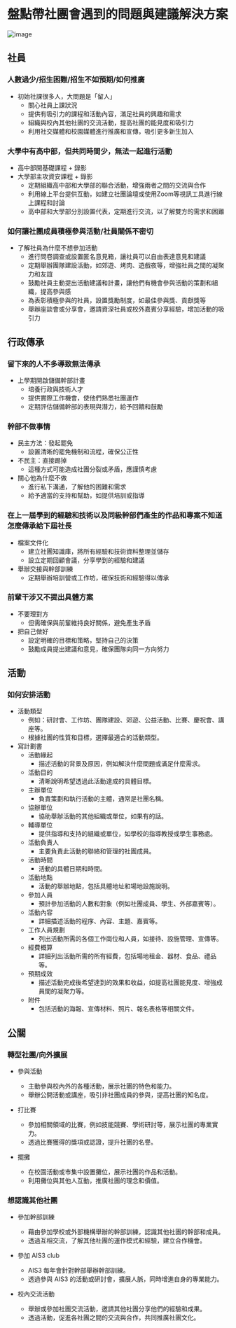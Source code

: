 # 盤點帶社團會遇到的問題與建議解決方案
![image](https://github.com/fei3363/ithelp_sec_club/assets/82772249/f397fd88-8c2b-440c-b420-7890c34f8823)


## 社員

### 人數過少/招生困難/招生不如預期/如何推廣
- 初始社課很多人，大問題是「留人」
	- 關心社員上課狀況
	- 提供有吸引力的課程和活動內容，滿足社員的興趣和需求
	- 組織與校內其他社團的交流活動，提高社團的能見度和吸引力
	- 利用社交媒體和校園媒體進行推廣和宣傳，吸引更多新生加入

### 大學中有高中部，但共同時間少，無法一起進行活動
- 高中部開基礎課程 + 錄影 
- 大學部主攻資安課程 + 錄影
    - 定期組織高中部和大學部的聯合活動，增強兩者之間的交流與合作
    - 利用線上平台提供互動，如建立社團論壇或使用Zoom等視訊工具進行線上課程和討論
    - 高中部和大學部分別設置代表，定期進行交流，以了解雙方的需求和困難

### 如何讓社團成員積極參與活動/社員關係不密切
- 了解社員為什麼不想參加活動
    - 進行問卷調查或設置匿名意見箱，讓社員可以自由表達意見和建議
    - 定期舉辦團隊建設活動，如郊遊、烤肉、遊戲夜等，增強社員之間的凝聚力和友誼
    - 鼓勵社員主動提出活動建議和計畫，讓他們有機會參與活動的策劃和組織，提高參與感
    - 為表彰積極參與的社員，設置獎勵制度，如最佳參與獎、貢獻獎等
    - 舉辦座談會或分享會，邀請資深社員或校外嘉賓分享經驗，增加活動的吸引力

## 行政傳承

### 留下來的人不多導致無法傳承
- 上學期開啟儲備幹部計畫
	- 培養行政與技術人才
	- 提供實際工作機會，使他們熟悉社團運作
	- 定期評估儲備幹部的表現與潛力，給予回饋和鼓勵

### 幹部不做事情
- 民主方法：發起罷免
	- 設置清晰的罷免機制和流程，確保公正性
- 不民主：直接踢掉
	- 這種方式可能造成社團分裂或矛盾，應謹慎考慮
- 關心他為什麼不做
	- 進行私下溝通，了解他的困難和需求
	- 給予適當的支持和幫助，如提供培訓或指導

### 在上一屆學到的經驗和技術以及同級幹部們產生的作品和專案不知道怎麼傳承給下屆社長
- 檔案文件化
	- 建立社團知識庫，將所有經驗和技術資料整理並儲存
	- 設立定期回顧會議，分享學到的經驗和建議
- 舉辦交接與幹部訓練
	- 定期舉辦培訓營或工作坊，確保技術和經驗得以傳承

### 前輩干涉又不提出具體方案

- 不要理對方
	- 但需確保與前輩維持良好關係，避免產生矛盾
- 把自己做好
	- 設定明確的目標和策略，堅持自己的決策
	- 鼓勵成員提出建議和意見，確保團隊向同一方向努力

## 活動


### 如何安排活動
- 活動類型
	- 例如：研討會、工作坊、團隊建設、郊遊、公益活動、比賽、慶祝會、講座等。
	- 根據社團的性質和目標，選擇最適合的活動類型。
- 寫計劃書
	- 活動緣起
		- 描述活動的背景及原因，例如解決什麼問題或滿足什麼需求。
	- 活動目的
		- 清晰說明希望透過此活動達成的具體目標。
	- 主辦單位
		- 負責策劃和執行活動的主體，通常是社團名稱。
	- 協辦單位
		- 協助舉辦活動的其他組織或單位，如果有的話。
	- 輔導單位
		- 提供指導和支持的組織或單位，如學校的指導教授或學生事務處。
	- 活動負責人
		- 主要負責此活動的聯絡和管理的社團成員。
	- 活動時間
		- 活動的具體日期和時間。
	- 活動地點
		- 活動的舉辦地點，包括具體地址和場地設施說明。
	- 參加人員
		- 預計參加活動的人數和對象（例如社團成員、學生、外部嘉賓等）。
	- 活動內容
		- 詳細描述活動的程序、內容、主題、嘉賓等。
	- 工作人員規劃
		- 列出活動所需的各個工作崗位和人員，如接待、設施管理、宣傳等。
	- 經費概算
		- 詳細列出活動所需的所有經費，包括場地租金、器材、食品、禮品等。
	- 預期成效
		- 描述活動完成後希望達到的效果和收益，如提高社團能見度、增強成員間的凝聚力等。
	- 附件
		- 包括活動的海報、宣傳材料、照片、報名表格等相關文件。

## 公關

### 轉型社團/向外擴展

- 參與活動
	- 主動參與校內外的各種活動，展示社團的特色和能力。
	- 舉辦公開活動或講座，吸引非社團成員的參與，提高社團的知名度。

- 打比賽
	- 參加相關領域的比賽，例如技能競賽、學術研討等，展示社團的專業實力。
	- 透過比賽獲得的獎項或認證，提升社團的名譽。

- 擺攤
	- 在校園活動或市集中設置攤位，展示社團的作品和活動。
	- 利用攤位與其他人互動，推廣社團的理念和價值。

### 想認識其他社團

- 參加幹部訓練
	- 藉由參加學校或外部機構舉辦的幹部訓練，認識其他社團的幹部和成員。
	- 透過互相交流，了解其他社團的運作模式和經驗，建立合作機會。
- 參加 AIS3 club
	- AIS3 每年會針對幹部舉辦幹部訓練。
	- 透過參與 AIS3 的活動或研討會，擴展人脈，同時增進自身的專業能力。

- 校內交流活動
	- 舉辦或參加社團交流活動，邀請其他社團分享他們的經驗和成果。
	- 透過活動，促進各社團之間的交流與合作，共同推廣社團文化。
